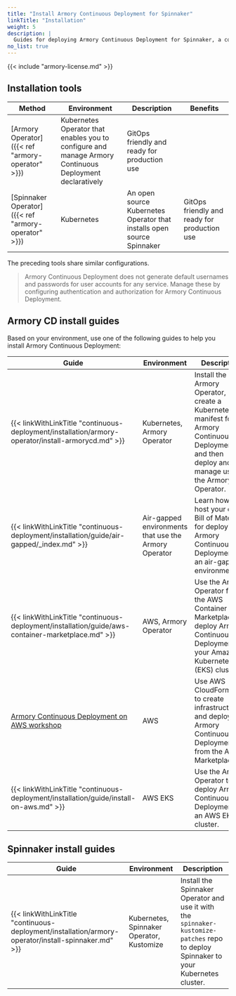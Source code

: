 ```yaml
---
title: "Install Armory Continuous Deployment for Spinnaker"
linkTitle: "Installation"
weight: 5
description: |
  Guides for deploying Armory Continuous Deployment for Spinnaker, a continuous integration and software delivery platform built on top of Spinnaker<sup>TM</sup>, in your air-gapped, local, or cloud environment (AWS, GCP, Azure, or Kubernetes). Use the Armory Operator for Kubernetes to install  Armory Continuous Deployment, or use the open source Operator to install open source Spinnaker in Kubernetes.
no_list: true
---
```


{{< include "armory-license.md" >}}

## Installation tools

| Method                             | Environment           | Description                                                          | Benefits                                                            |
|------------------------------------|-----------------------|----------------------------------------------------------------------|-----------------------------------------------------------------|
| [Armory Operator]({{< ref "armory-operator" >}})   |  Kubernetes Operator that enables you to configure and manage Armory Continuous Deployment declaratively | GitOps friendly and ready for production use                                 |
| [Spinnaker Operator]({{< ref "armory-operator" >}}) | Kubernetes            | An open source Kubernetes Operator that installs open source Spinnaker | GitOps friendly and ready for production use                                 |


The preceding tools share similar configurations.

> Armory Continuous Deployment does not generate default usernames and passwords for user accounts for any service. Manage these by configuring authentication and authorization for Armory Continuous Deployment.

## Armory CD install guides

Based on your environment, use one of the following guides to help you install Armory Continuous Deployment:

| Guide                                                     | Environment                                          | Description                                                                                                                            |
|-----------------------------------------------------------|------------------------------------------------------|----------------------------------------------------------------------------------------------------------------------------------------|
| {{< linkWithLinkTitle "continuous-deployment/installation/armory-operator/install-armorycd.md" >}}  | Kubernetes, Armory Operator                          | Install the Armory Operator, create a Kubernetes manifest for Armory Continuous Deployment, and then deploy and manage using the Armory Operator. |
| {{< linkWithLinkTitle "continuous-deployment/installation/guide/air-gapped/_index.md" >}}                  | Air-gapped environments that use the Armory Operator | Learn how to host your own Bill of Materials for deploying Armory Continuous Deployment in an air-gapped environment.                             |
| {{< linkWithLinkTitle "continuous-deployment/installation/guide/aws-container-marketplace.md" >}} | AWS, Armory Operator | Use the Armory Operator from the AWS Container Marketplace to deploy Armory Continuous Deployment in your Amazon Kubernetes (EKS) cluster. |
| [Armory Continuous Deployment on AWS workshop](https://armory.awsworkshop.io/) | AWS |  Use AWS CloudFormation to create infrastructure and deploy Armory Continuous Deployment from the AWS Marketplace. |
| {{< linkWithLinkTitle "continuous-deployment/installation/guide/install-on-aws.md" >}} | AWS EKS | Use the Armory Operator to deploy Armory Continuous Deployment in an AWS EKS cluster. |

## Spinnaker install guides

| Guide                                                     | Environment                                          | Description                                                                                                                            |
|-----------------------------------------------------------|------------------------------------------------------|----------------------------------------------------------------------------------------------------------------------------------------|
| {{< linkWithLinkTitle "continuous-deployment/installation/armory-operator/install-spinnaker.md" >}} | Kubernetes, Spinnaker Operator, Kustomize     | Install the Spinnaker Operator and use it with the `spinnaker-kustomize-patches` repo to deploy Spinnaker to your Kubernetes cluster. |

